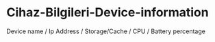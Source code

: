 # Cihaz-Bilgileri-Device-information
Device name / Ip Address / Storage/Cache / CPU / Battery percentage
